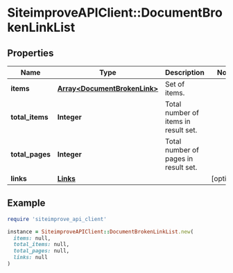 # SiteimproveAPIClient::DocumentBrokenLinkList

## Properties

| Name | Type | Description | Notes |
| ---- | ---- | ----------- | ----- |
| **items** | [**Array&lt;DocumentBrokenLink&gt;**](DocumentBrokenLink.md) | Set of items. |  |
| **total_items** | **Integer** | Total number of items in result set. |  |
| **total_pages** | **Integer** | Total number of pages in result set. |  |
| **links** | [**Links**](Links.md) |  | [optional] |

## Example

```ruby
require 'siteimprove_api_client'

instance = SiteimproveAPIClient::DocumentBrokenLinkList.new(
  items: null,
  total_items: null,
  total_pages: null,
  links: null
)
```

